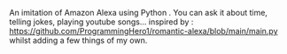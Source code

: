 An imitation of Amazon Alexa using Python . You can ask it about time, telling jokes, playing youtube songs...
inspired by : https://github.com/ProgrammingHero1/romantic-alexa/blob/main/main.py whilst adding a few things of my own.
